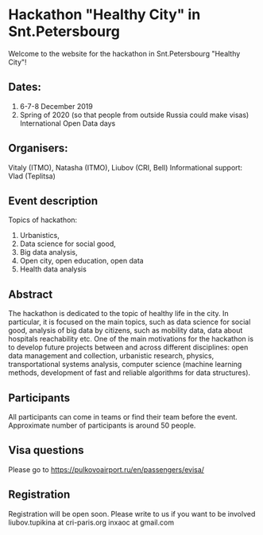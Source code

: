 # Hackathon "Healthy City" in Snt.Petersbourg
Welcome to the website for the hackathon in Snt.Petersbourg "Healthy City"! 

## Dates: 
1. 6-7-8 December 2019 
2. Spring of 2020 (so that people from outside Russia could make visas)
International Open Data days

## Organisers: 
Vitaly (ITMO), Natasha (ITMO), Liubov (CRI, Bell) 
Informational support: Vlad (Teplitsa)

## Event description
Topics of hackathon: 
1. Urbanistics, 
2. Data science for social good, 
3. Big data analysis, 
5. Open city, open education, open data
6. Health data analysis

## Abstract
The hackathon is dedicated to the topic of healthy life in the city. In particular, it is focused on the main topics, such as data science for social good, analysis of big data by citizens, such as mobility data, data about hospitals reachability etc. 
One of the main motivations for the hackathon is to develop future projects between and across different disciplines: open data management and collection, urbanistic research, physics, transportational systems analysis, computer science (machine learning methods, development of fast and reliable algorithms for data structures).

## Participants
All participants can come in teams or find their team before the event. 
Approximate number of participants is around 50 people. 

## Visa questions 
Please go to https://pulkovoairport.ru/en/passengers/evisa/


## Registration
Registration will be open soon. Please write to us if you want to be involved 
liubov.tupikina at cri-paris.org
inxaoc at gmail.com
